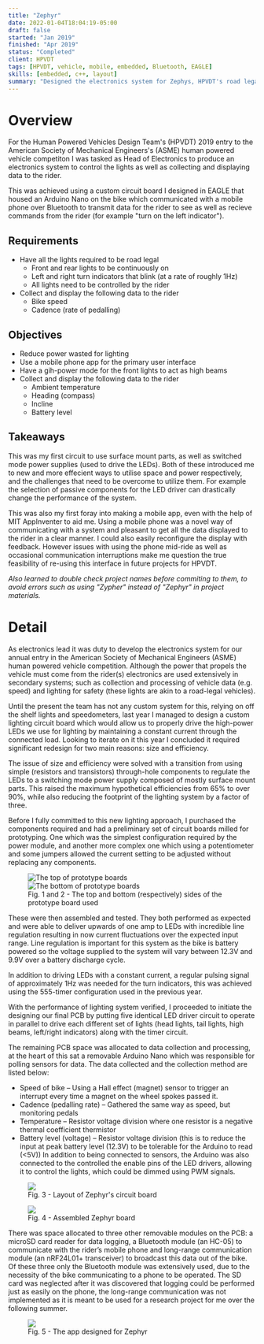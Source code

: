 ```yaml
---
title: "Zephyr"
date: 2022-01-04T18:04:19-05:00
draft: false
started: "Jan 2019"
finished: "Apr 2019"
status: "Completed"
client: HPVDT
tags: [HPVDT, vehicle, mobile, embedded, Bluetooth, EAGLE]
skills: [embedded, c++, layout]
summary: "Designed the electronics system for Zephys, HPVDT's road legal entry to ASME 2019"
---
```


# Overview

For the Human Powered Vehicles Design Team's (HPVDT) 2019 entry to the American Society of Mechanical Engineers's 
(ASME) human powered vehicle competiton I was tasked as Head of Electronics to produce an electronics system to 
control the lights as well as collecting and displaying data to the rider.

This was achieved using a custom circuit board I designed in EAGLE that housed an Arduino Nano on the bike which 
communicated with a mobile phone over Bluetooth to transmit data for the rider to see as well as recieve commands 
from the rider (for example "turn on the left indicator").

## Requirements
- Have all the lights required to be road legal
  - Front and rear lights to be continuously on
  - Left and right turn indicators that blink (at a rate of roughly 1Hz)
  - All lights need to be controlled by the rider
- Collect and display the following data to the rider
  - Bike speed
  - Cadence (rate of pedalling)

## Objectives
- Reduce power wasted for lighting
- Use a mobile phone app for the primary user interface
- Have a gih-power mode for the front lights to act as high beams
- Collect and display the following data to the rider
  - Ambient temperature
  - Heading (compass)
  - Incline
  - Battery level

## Takeaways

This was my first circuit to use surface mount parts, as well as switched mode power supplies (used to drive the 
LEDs). Both of these introduced me to new and more effecient ways to utilise space and power respectively, and 
the challenges that need to be overcome to utilize them. For example the selection of passive components for the
LED driver can drastically change the performance of the system.

This was also my first foray into making a mobile app, even with the help of MIT AppInventer to aid me. Using a 
mobile phone was a novel way of communicating with a system and pleasant to get all the data displayed to the 
rider in a clear manner. I could also easily reconfigure the display with feedback. However issues with using the 
phone mid-ride as well as occasional communication interruptions make me question the true feasibility of re-using 
this interface in future projects for HPVDT.

*Also learned to double check project names before commiting to them, to avoid errors such as using "Zypher" 
instead of "Zephyr" in project materials.*

# Detail

As electronics lead it was duty to develop the electronics system for our annual entry in the American Society of 
Mechanical Engineers (ASME) human powered vehicle competition. Although the power that propels the vehicle must 
come from the rider(s) electronics are used extensively in secondary systems; such as collection and processing 
of vehicle data (e.g. speed) and lighting for safety (these lights are akin to a road-legal vehicles). 

Until the present the team has not any custom system for this, relying on off the shelf lights and speedometers, 
last year I managed to design a custom lighting circuit board which would allow us to properly drive the high-power 
LEDs we use for lighting by maintaining a constant current through the connected load. Looking to iterate on it 
this year I concluded it required significant redesign for two main reasons: size and efficiency.

The issue of size and efficiency were solved with a transition from using simple (resistors and transistors) 
through-hole components to regulate the LEDs to a switching mode power supply composed of mostly surface mount 
parts. This raised the maximum hypothetical efficiencies from 65% to over 90%, while also reducing the footprint 
of the lighting system by a factor of three.

Before I fully committed to this new lighting approach, I purchased the components required and had a preliminary 
set of circuit boards milled for prototyping. One which was the simplest configuration required by the power module, 
and another more complex one which using a potentiometer and some jumpers allowed the current setting to be 
adjusted without replacing any components.

<figure>
<img src="/images/zephyr-proto-top.jpg" alt="The top of prototype boards"/>
<img src="/images/zephyr-proto-bot.jpg" alt="The bottom of prototype boards"/>
<figcaption>Fig. 1 and 2 - The top and bottom (respectively) sides of the prototype board used</figure>
</figure>


These were then assembled and tested. They both performed as expected and were able to deliver upwards of one amp 
to LEDs with incredible line regulation resulting in now current fluctuations over the expected input range. Line 
regulation is important for this system as the bike is battery powered so the voltage supplied to the system will 
vary between 12.3V and 9.9V over a battery discharge cycle.

In addition to driving LEDs with a constant current, a regular pulsing signal of approximately 1Hz was needed for 
the turn indicators, this was achieved using the 555-timer configuration used in the previous year.

With the performance of lighting system verified, I proceeded to initiate the designing our final PCB by putting 
five identical LED driver circuit to operate in parallel to drive each different set of lights (head lights, tail 
lights, high beams, left/right indicators) along with the timer circuit.

The remaining PCB space was allocated to data collection and processing, at the heart of this sat a removable 
Arduino Nano which was responsible for polling sensors for data. The data collected and the collection method 
are listed below:
- Speed of bike – Using a Hall effect (magnet) sensor to trigger an interrupt every time a magnet on the wheel spokes passed it.
- Cadence (pedalling rate) – Gathered the same way as speed, but monitoring pedals
- Temperature – Resistor voltage division where one resistor is a negative thermal coefficient thermistor
- Battery level (voltage) – Resistor voltage division (this is to reduce the input at peak battery level (12.3V) to be tolerable for the Arduino to read (<5V))
In addition to being connected to sensors, the Arduino was also connected to the controlled the enable pins of the 
LED drivers, allowing it to control the lights, which could be dimmed using PWM signals.

<figure>
<img src="/images/zephyr-layout.png">
<figcaption>Fig. 3 - Layout of Zephyr's circuit board</figure>
</figure>

<figure>
<img src="/images/zephyr-assembled.jpg">
<figcaption>Fig. 4 - Assembled Zephyr board</figure>
</figure>

There was space allocated to three other removable modules on the PCB: a microSD card reader for data logging, a 
Bluetooth module (an HC-05) to communicate with the rider’s mobile phone and long-range communication module (an 
nRF24L01+ transceiver) to broadcast this data out of the bike. Of these three only the Bluetooth module was 
extensively used, due to the necessity of the bike communicating to a phone to be operated. The SD card was 
neglected after it was discovered that logging could be performed just as easily on the phone, the long-range 
communication was not implemented as it is meant to be used for a research project for me over the following summer.

<figure>
<img src="/images/zephyr-app.png">
<figcaption>Fig. 5 - The app designed for Zephyr</figure>
</figure>




